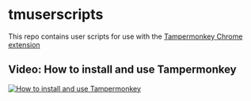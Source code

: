 # tmuserscripts
This repo contains user scripts for use with the [Tampermonkey Chrome extension](https://chrome.google.com/webstore/detail/tampermonkey/dhdgffkkebhmkfjojejmpbldmpobfkfo)

## Video: How to install and use Tampermonkey
[![How to install and use Tampermonkey](https://img.youtube.com/vi/8tyjJD65zws/0.jpg)](https://www.youtube.com/embed/8tyjJD65zws "How to install and use Tampermonkey")

